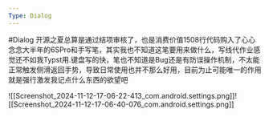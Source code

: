 ```yaml
---
Type: Dialog
---
```

#Dialog
开源之夏总算是通过结项审核了，也是消费价值1508行代码购入了心心念念大半年的6SPro和手写笔，其实我也不知道这笔要用来做什么，写线代作业感觉还不如我Typst用.键盘写的快，笔也不知道是Bug还是有防误操作机制，不太能正常触发侧滑返回手势，导致日常使用也并不那么好用，目前为止可能唯一的作用就是强行激发我记点什么东西的欲望吧


![[Screenshot_2024-11-12-17-06-22-413_com.android.settings.png]]![[Screenshot_2024-11-12-17-06-40-076_com.android.settings.png]]